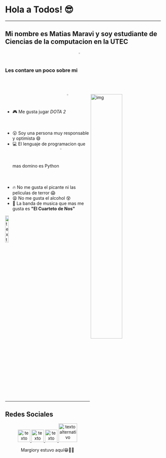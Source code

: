 # Hola a Todos! :sunglasses:
---
Mi nombre es Matias Maravi y soy estudiante de **Ciencias de la computacion** en la **UTEC**
---
### Les contare un poco sobre mi <img align="center" alt="img" src="https://media.giphy.com/media/LmNwrBhejkK9EFP504/giphy.gif" width="3%" height="auto" /> 
<img align="right" alt="img" src="https://media1.giphy.com/media/eHKM1zH4JBMk/giphy.gif?cid=ecf05e47a4qi76m7boz1f7y4ilceeabrqvbfn3yjjfv95voe&rid=giphy.gif&ct=g" width="45%" height="auto" />

- :video_game: Me gusta jugar *DOTA 2* <img align="center" alt="img" src="https://i.pinimg.com/originals/8a/8b/50/8a8b50da2bc4afa933718061fe291520.jpg" width="3%" height="auto" />
- :open_mouth: Soy una persona muy responsable y optimista :smile:
- :computer: El lenguaje de programacion que mas domino es Python <img align="center" alt="img" src="https://upload.wikimedia.org/wikipedia/commons/thumb/0/0a/Python.svg/1200px-Python.svg.png" width="3%" height="auto" />
- :fire: No me gusta el picante ni las peliculas de terror :scream:
- :tired_face: No me gusta el alcohol :dizzy_face:
- :musical_note: La banda de musica que mas me gusta es **"El Cuarteto de Nos"** 
<right>
<a href="https://www.youtube.com/watch?v=S_roMeig-YQ">   <img src = "https://i.pinimg.com/originals/b2/94/60/b294605a923302c9973e3e5ed6d1a77e.jpg" alt = "texto alternativo" width="15%" height="auto"& nbsp; & nbsp;></a>

---
## **Redes Sociales**

<center>
<a href="https://www.facebook.com/matias.maravi.anyosa">   <img src = "https://image.flaticon.com/icons/svg/174/174848.svg" alt = "texto alternativo" width = " 40 "altura =" 40 "& nbsp; & nbsp;></a><a href="https://twitter.com/daddymat1u5">   <img src = "https://cdn-icons-png.flaticon.com/512/124/124021.png" alt = "texto alternativo" width = " 40 "altura =" 40 "> </a> <a href="https://www.youtube.com/channel/UCBPS19q4sjx4YjBx68G8xEw">   <img src = "https://cdn-icons-png.flaticon.com/512/174/174883.png" alt = "texto alternativo" width = " 40 "altura =" 40 "> </a><a href="https://steamcommunity.com/profiles/76561198129540886/">   <img src = "https://icon-library.com/images/flat-steam-icon/flat-steam-icon-19.jpg" alt = "texto alternativo" width = " 60 "altura =" 60 "& nbsp; & nbsp;></a>




Margiory estuvo aquí😁✌🏻
